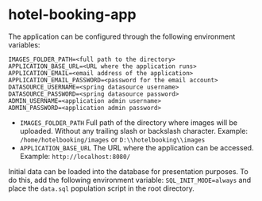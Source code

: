 # hotel-booking-app

The application can be configured through the following environment variables:

```properties
IMAGES_FOLDER_PATH=<full path to the directory>
APPLICATION_BASE_URL=<URL where the application runs>
APPLICATION_EMAIL=<email address of the application>
APPLICATION_EMAIL_PASSWORD=<password for the email account>
DATASOURCE_USERNAME=<spring datasource username>
DATASOURCE_PASSWORD=<spring datasource password>
ADMIN_USERNAME=<application admin username>
ADMIN_PASSWORD=<application admin password>
```

* `IMAGES_FOLDER_PATH` Full path of the directory where images will be uploaded. Without any trailing slash or backslash character. Example: `/home/hotelbooking/images` or `D:\\hotelbooking\\images`
* `APPLICATION_BASE_URL` The URL where the application can be accessed. Example: `http://localhost:8080/`

Initial data can be loaded into the database for presentation purposes. To do this, add the following environment variable: `SQL_INIT_MODE=always` and place
the `data.sql` population script in the root directory.
